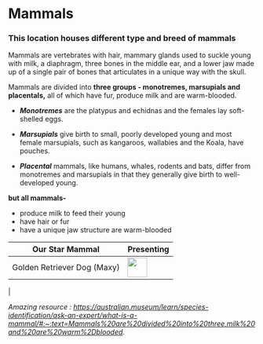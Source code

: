 #  Mammals

### This location houses different type and breed of mammals 

Mammals are vertebrates with hair, mammary glands used to suckle young with milk, a diaphragm, three bones in the middle ear, and a lower jaw made up of a single pair of bones that articulates in a unique way with the skull.

Mammals are divided into **three groups - monotremes, marsupials and placentals,** all of which have fur, produce milk and are warm-blooded.

- **_Monotremes_** are the platypus and echidnas and the females lay soft-shelled eggs.

- **_Marsupials_** give birth to small, poorly developed young and most female marsupials, such as kangaroos, wallabies and the Koala, have pouches.

- **_Placental_** mammals, like humans, whales, rodents and bats, differ from monotremes and marsupials in that they generally give birth to well-developed young.

**but all mammals-**
- produce milk to feed their young
- have hair or fur
- have a unique jaw structure are warm-blooded

| Our Star Mammal  | Presenting |
| ------------- | ------------- |
| Golden Retriever Dog (Maxy)  | <img src="[https://media.giphy.com/media/vFKqnCdLPNOKc/giphy.gif](https://github.com/Bormey-Sky/Pixel-Zoo/edit/main/mammals/mammals.md#:~:text=Maxy_gif.-,gif,-dogs.md)" width="40" height="40" />
  |

_Amazing resource : https://australian.museum/learn/species-identification/ask-an-expert/what-is-a-mammal/#:~:text=Mammals%20are%20divided%20into%20three,milk%20and%20are%20warm%2Dblooded._
